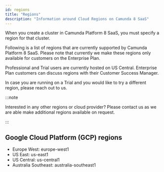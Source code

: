 ```yaml
---
id: regions
title: "Regions"
description: "Information around Cloud Regions on Camunda 8 SaaS"
---
```


When you create a cluster in Camunda Platform 8 SaaS, you must specify a region for that cluster.

Following is a list of regions that are currently supported by Camunda Platform 8 SaaS.
Please note that currently we make these regions only available for customers on the Enterprise Plan.

Professional and Trial users are currently hosted on US Central. 
Enterprise Plan customers can discuss regions with their Customer Success Manager.

In case you are running on a Trial and you would like to try a different region, please reach out to us.

:::note

Interested in any other regions or cloud provider? Please contact us as we are able make additional regions available on request.

:::

## Google Cloud Platform (GCP) regions

- Europe West: europe-west1
- US East: us-east1
- US Central: us-central1
- Australia Southeast: australia-southeast1

